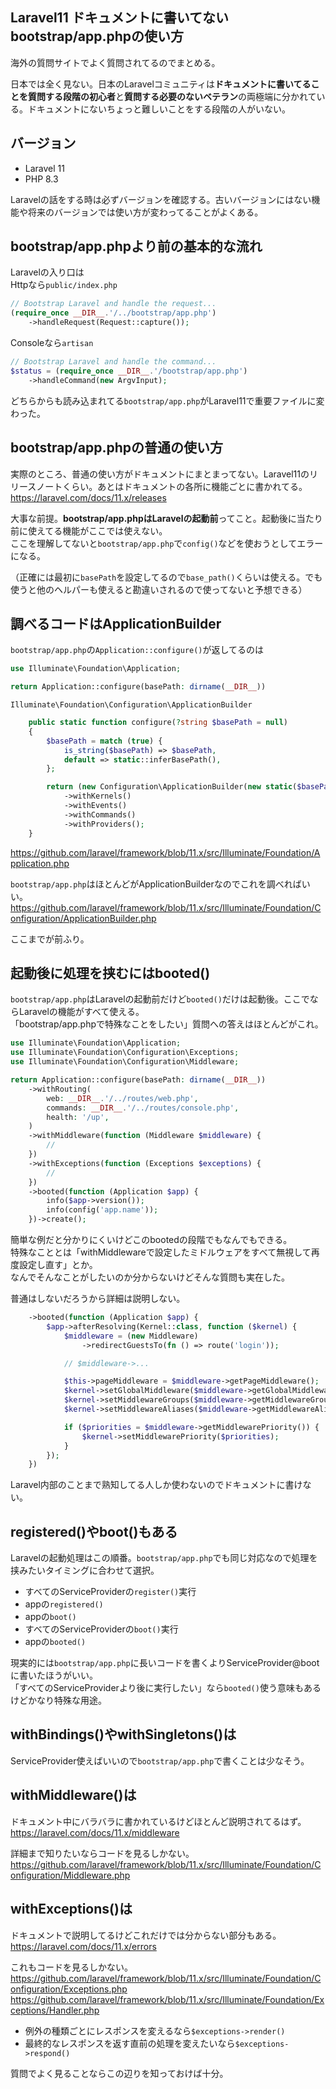 Laravel11 ドキュメントに書いてないbootstrap/app.phpの使い方
----

海外の質問サイトでよく質問されてるのでまとめる。

日本では全く見ない。日本のLaravelコミュニティは**ドキュメントに書いてることを質問する段階の初心者**と**質問する必要のないベテラン**の両極端に分かれている。ドキュメントにないちょっと難しいことをする段階の人がいない。

## バージョン
- Laravel 11
- PHP 8.3

Laravelの話をする時は必ずバージョンを確認する。古いバージョンにはない機能や将来のバージョンでは使い方が変わってることがよくある。

## bootstrap/app.phpより前の基本的な流れ
Laravelの入り口は  
Httpなら`public/index.php`
```php
// Bootstrap Laravel and handle the request...
(require_once __DIR__.'/../bootstrap/app.php')
    ->handleRequest(Request::capture());
```

Consoleなら`artisan`
```php
// Bootstrap Laravel and handle the command...
$status = (require_once __DIR__.'/bootstrap/app.php')
    ->handleCommand(new ArgvInput);
```

どちらからも読み込まれてる`bootstrap/app.php`がLaravel11で重要ファイルに変わった。

## bootstrap/app.phpの普通の使い方
実際のところ、普通の使い方がドキュメントにまとまってない。Laravel11のリリースノートくらい。あとはドキュメントの各所に機能ごとに書かれてる。  
https://laravel.com/docs/11.x/releases

大事な前提。**bootstrap/app.phpはLaravelの起動前**ってこと。起動後に当たり前に使えてる機能がここでは使えない。  
ここを理解してないと`bootstrap/app.php`で`config()`などを使おうとしてエラーになる。

（正確には最初に`basePath`を設定してるので`base_path()`くらいは使える。でも使うと他のヘルパーも使えると勘違いされるので使ってないと予想できる）

## 調べるコードはApplicationBuilder
`bootstrap/app.php`の`Application::configure()`が返してるのは
```php
use Illuminate\Foundation\Application;

return Application::configure(basePath: dirname(__DIR__))
```
`Illuminate\Foundation\Configuration\ApplicationBuilder`
```php
    public static function configure(?string $basePath = null)
    {
        $basePath = match (true) {
            is_string($basePath) => $basePath,
            default => static::inferBasePath(),
        };

        return (new Configuration\ApplicationBuilder(new static($basePath)))
            ->withKernels()
            ->withEvents()
            ->withCommands()
            ->withProviders();
    }
```
https://github.com/laravel/framework/blob/11.x/src/Illuminate/Foundation/Application.php

`bootstrap/app.php`はほとんどがApplicationBuilderなのでこれを調べればいい。  
https://github.com/laravel/framework/blob/11.x/src/Illuminate/Foundation/Configuration/ApplicationBuilder.php

ここまでが前ふり。

## 起動後に処理を挟むにはbooted()
`bootstrap/app.php`はLaravelの起動前だけど`booted()`だけは起動後。ここでならLaravelの機能がすべて使える。  
「bootstrap/app.phpで特殊なことをしたい」質問への答えはほとんどがこれ。

```php
use Illuminate\Foundation\Application;
use Illuminate\Foundation\Configuration\Exceptions;
use Illuminate\Foundation\Configuration\Middleware;

return Application::configure(basePath: dirname(__DIR__))
    ->withRouting(
        web: __DIR__.'/../routes/web.php',
        commands: __DIR__.'/../routes/console.php',
        health: '/up',
    )
    ->withMiddleware(function (Middleware $middleware) {
        //
    })
    ->withExceptions(function (Exceptions $exceptions) {
        //
    })
    ->booted(function (Application $app) {
        info($app->version());
        info(config('app.name'));
    })->create();
```

簡単な例だと分かりにくいけどこのbootedの段階でもなんでもできる。  
特殊なこととは「withMiddlewareで設定したミドルウェアをすべて無視して再度設定し直す」とか。  
なんでそんなことがしたいのか分からないけどそんな質問も実在した。

普通はしないだろうから詳細は説明しない。

```php
    ->booted(function (Application $app) {
        $app->afterResolving(Kernel::class, function ($kernel) {
            $middleware = (new Middleware)
                ->redirectGuestsTo(fn () => route('login'));

            // $middleware->...

            $this->pageMiddleware = $middleware->getPageMiddleware();
            $kernel->setGlobalMiddleware($middleware->getGlobalMiddleware());
            $kernel->setMiddlewareGroups($middleware->getMiddlewareGroups());
            $kernel->setMiddlewareAliases($middleware->getMiddlewareAliases());

            if ($priorities = $middleware->getMiddlewarePriority()) {
                $kernel->setMiddlewarePriority($priorities);
            }
        });
    })
```

Laravel内部のことまで熟知してる人しか使わないのでドキュメントに書けない。

## registered()やboot()もある
Laravelの起動処理はこの順番。`bootstrap/app.php`でも同じ対応なので処理を挟みたいタイミングに合わせて選択。

- すべてのServiceProviderの`register()`実行
- appの`registered()`
- appの`boot()`
- すべてのServiceProviderの`boot()`実行
- appの`booted()`

現実的には`bootstrap/app.php`に長いコードを書くよりServiceProvider@bootに書いたほうがいい。  
「すべてのServiceProviderより後に実行したい」なら`booted()`使う意味もあるけどかなり特殊な用途。

## withBindings()やwithSingletons()は
ServiceProvider使えばいいので`bootstrap/app.php`で書くことは少なそう。

## withMiddleware()は
ドキュメント中にバラバラに書かれているけどほとんど説明されてるはず。  
https://laravel.com/docs/11.x/middleware

詳細まで知りたいならコードを見るしかない。  
https://github.com/laravel/framework/blob/11.x/src/Illuminate/Foundation/Configuration/Middleware.php

## withExceptions()は
ドキュメントで説明してるけどこれだけでは分からない部分もある。  
https://laravel.com/docs/11.x/errors

これもコードを見るしかない。  
https://github.com/laravel/framework/blob/11.x/src/Illuminate/Foundation/Configuration/Exceptions.php  
https://github.com/laravel/framework/blob/11.x/src/Illuminate/Foundation/Exceptions/Handler.php

- 例外の種類ごとにレスポンスを変えるなら`$exceptions->render()`
- 最終的なレスポンスを返す直前の処理を変えたいなら`$exceptions->respond()`

質問でよく見ることならこの辺りを知っておけば十分。
